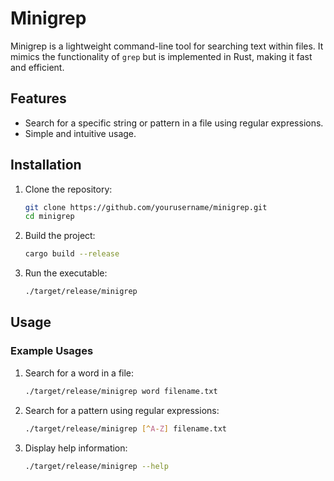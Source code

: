 # Minigrep

Minigrep is a lightweight command-line tool for searching text within files. It mimics the functionality of `grep` but is implemented in Rust, making it fast and efficient.

## Features

-   Search for a specific string or pattern in a file using regular expressions.
-   Simple and intuitive usage.

## Installation

1. Clone the repository:

    ```bash
    git clone https://github.com/yourusername/minigrep.git
    cd minigrep
    ```

2. Build the project:

    ```bash
    cargo build --release
    ```

3. Run the executable:
    ```bash
    ./target/release/minigrep
    ```

## Usage

### Example Usages

1. Search for a word in a file:

    ```bash
    ./target/release/minigrep word filename.txt
    ```

2. Search for a pattern using regular expressions:

    ```bash
    ./target/release/minigrep [^A-Z] filename.txt
    ```

3. Display help information:
    ```bash
    ./target/release/minigrep --help
    ```
